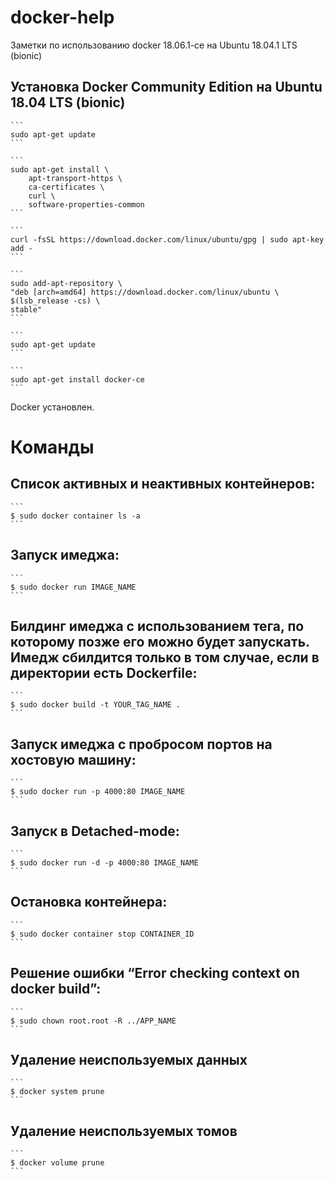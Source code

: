 # docker-help
Заметки по использованию docker 18.06.1-ce на Ubuntu 18.04.1 LTS (bionic)
## Установка Docker Community Edition на Ubuntu 18.04 LTS (bionic)
	```
	sudo apt-get update
	```
	
	```
	sudo apt-get install \
    	apt-transport-https \
    	ca-certificates \
    	curl \
    	software-properties-common
	```
	
	```
	curl -fsSL https://download.docker.com/linux/ubuntu/gpg | sudo apt-key add -
	```
	
	```
	sudo add-apt-repository \
   	"deb [arch=amd64] https://download.docker.com/linux/ubuntu \
   	$(lsb_release -cs) \
   	stable"
	```
	
	```
	sudo apt-get update
	```
	
	```
	sudo apt-get install docker-ce
	```
Docker установлен.
	
# Команды
## Список активных и неактивных контейнеров:
	```
	$ sudo docker container ls -a
	```
## Запуск имеджа:
	```
	$ sudo docker run IMAGE_NAME
	```
## Билдинг имеджа с использованием тега, по которому позже его можно будет запускать. Имедж сбилдится только в том случае, если в директории есть Dockerfile:
	```
	$ sudo docker build -t YOUR_TAG_NAME .
	```
## Запуск имеджа с пробросом портов на хостовую машину:
	```
	$ sudo docker run -p 4000:80 IMAGE_NAME
	```
## Запуск в Detached-mode:
	```
	$ sudo docker run -d -p 4000:80 IMAGE_NAME
	```
## Остановка контейнера:
	```
	$ sudo docker container stop CONTAINER_ID
	```
## Решение ошибки “Error checking context on docker build”:
	```
	$ sudo chown root.root -R ../APP_NAME
	```
## Удаление неиспользуемых данных
	```
	$ docker system prune
	```
## Удаление неиспользуемых томов
	```
	$ docker volume prune
	```
